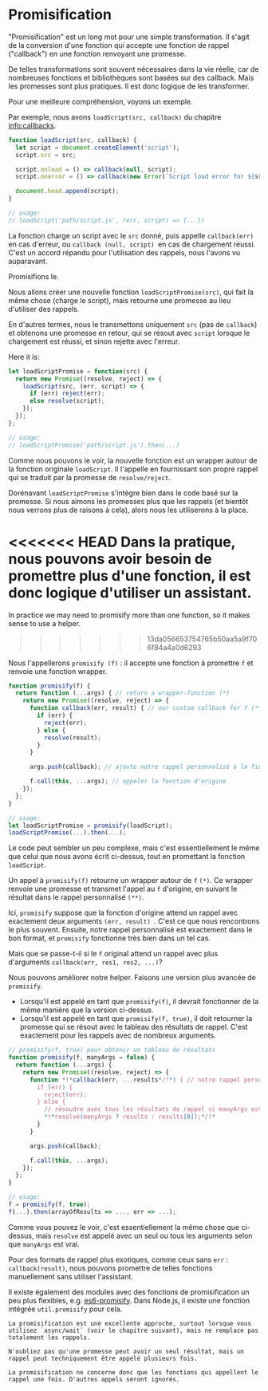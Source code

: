 # Promisification

"Promisification" est un long mot pour une simple transformation. Il s'agit de la conversion d'une fonction qui accepte une fonction de rappel ("callback") en une fonction renvoyant une promesse.

De telles transformations sont souvent nécessaires dans la vie réelle, car de nombreuses fonctions et bibliothèques sont basées sur des callback. Mais les promesses sont plus pratiques. Il est donc logique de les transformer.

Pour une meilleure compréhension, voyons un exemple.

Par exemple, nous avons `loadScript(src, callback)` du chapitre <info:callbacks>.

```js run
function loadScript(src, callback) {
  let script = document.createElement('script');
  script.src = src;

  script.onload = () => callback(null, script);
  script.onerror = () => callback(new Error(`Script load error for ${src}`));

  document.head.append(script);
}

// usage:
// loadScript('path/script.js', (err, script) => {...})
```

La fonction charge un script avec le `src` donné, puis appelle `callback(err)` en cas d'erreur, ou `callback (null, script) `en cas de chargement réussi. C'est un accord répandu pour l'utilisation des rappels, nous l'avons vu auparavant.

Promisifions le.

Nous allons créer une nouvelle fonction `loadScriptPromise(src)`, qui fait la même chose (charge le script), mais retourne une promesse au lieu d'utiliser des rappels.

En d'autres termes, nous le transmettons uniquement `src` (pas de `callback`) et obtenons une promesse en retour, qui se résout avec `script` lorsque le chargement est réussi, et sinon rejette avec l'erreur.

Here it is:
```js
let loadScriptPromise = function(src) {
  return new Promise((resolve, reject) => {
    loadScript(src, (err, script) => {
      if (err) reject(err);
      else resolve(script);
    });
  });
};

// usage:
// loadScriptPromise('path/script.js').then(...)
```

Comme nous pouvons le voir, la nouvelle fonction est un wrapper autour de la fonction originale `loadScript`. Il l'appelle en fournissant son propre rappel qui se traduit par la promesse de `resolve/reject`.

Dorénavant `loadScriptPromise` s'intègre bien dans le code basé sur la promesse. Si nous aimons les promesses plus que les rappels (et bientôt nous verrons plus de raisons à cela), alors nous les utiliserons à la place.

<<<<<<< HEAD
Dans la pratique, nous pouvons avoir besoin de promettre plus d'une fonction, il est donc logique d'utiliser un assistant.
=======
In practice we may need to promisify more than one function, so it makes sense to use a helper.
>>>>>>> 13da056653754765b50aa5a9f706f84a4a0d6293

Nous l'appellerons `promisify (f)` : il accepte une fonction à promettre `f` et renvoie une fonction wrapper.

```js
function promisify(f) {
  return function (...args) { // return a wrapper-function (*)
    return new Promise((resolve, reject) => {
      function callback(err, result) { // our custom callback for f (**)
        if (err) {
          reject(err);
        } else {
          resolve(result);
        }
      }

      args.push(callback); // ajoute notre rappel personnalisé à la fin des arguments de f

      f.call(this, ...args); // appeler la fonction d'origine
    });
  };
}

// usage:
let loadScriptPromise = promisify(loadScript);
loadScriptPromise(...).then(...);
```

Le code peut sembler un peu complexe, mais c'est essentiellement le même que celui que nous avons écrit ci-dessus, tout en promettant la fonction `loadScript`.

Un appel à `promisify(f)` retourne un wrapper autour de `f` `(*)`. Ce wrapper renvoie une promesse et transmet l'appel au `f` d'origine, en suivant le résultat dans le rappel personnalisé `(**)`.

Ici, `promisify` suppose que la fonction d'origine attend un rappel avec exactement deux arguments `(err, result) `. C'est ce que nous rencontrons le plus souvent. Ensuite, notre rappel personnalisé est exactement dans le bon format, et `promisify` fonctionne très bien dans un tel cas.

Mais que se passe-t-il si le `f` original attend un rappel avec plus d'arguments `callback(err, res1, res2, ...)`?

Nous pouvons améliorer notre helper. Faisons une version plus avancée de `promisify`.

- Lorsqu'il est appelé en tant que `promisify(f)`, il devrait fonctionner de la même manière que la version ci-dessus.
- Lorsqu'il est appelé en tant que `promisify(f, true)`, il doit retourner la promesse qui se résout avec le tableau des résultats de rappel. C'est exactement pour les rappels avec de nombreux arguments.

```js
// promisify(f, true) pour obtenir un tableau de résultats
function promisify(f, manyArgs = false) {
  return function (...args) {
    return new Promise((resolve, reject) => {
      function *!*callback(err, ...results*/!*) { // notre rappel personnalisé pour f
        if (err) {
          reject(err);
        } else {
          // résoudre avec tous les résultats de rappel si manyArgs est spécifié
          *!*resolve(manyArgs ? results : results[0]);*/!*
        }
      }

      args.push(callback);

      f.call(this, ...args);
    });
  };
}

// usage:
f = promisify(f, true);
f(...).then(arrayOfResults => ..., err => ...);
```

Comme vous pouvez le voir, c'est essentiellement la même chose que ci-dessus, mais `resolve` est appelé avec un seul ou tous les arguments selon que `manyArgs` est vrai.

Pour des formats de rappel plus exotiques, comme ceux sans `err` : `callback(result)`, nous pouvons promettre de telles fonctions manuellement sans utiliser l'assistant.

Il existe également des modules avec des fonctions de promisification un peu plus flexibles, e.g. [es6-promisify](https://github.com/digitaldesignlabs/es6-promisify). Dans Node.js, il existe une fonction intégrée `util.promisify` pour cela.

```smart
La promisification est une excellente approche, surtout lorsque vous utilisez `async/wait` (voir le chapitre suivant), mais ne remplace pas totalement les rappels.

N'oubliez pas qu'une promesse peut avoir un seul résultat, mais un rappel peut techniquement être appelé plusieurs fois.

La promisification ne concerne donc que les fonctions qui appellent le rappel une fois. D'autres appels seront ignorés.
```
